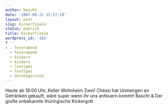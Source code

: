 ```yaml
---
author: bascht
date: '2007-06-21 15:17:19'
layout: post
slug: kickerfinale
status: publish
title: Kickerfinale
wordpress_id: '181'
? ''
: - feierabend
  - feierabend
  - kickern
  - kickern
  - lustiges
  - lustiges
  - Uncategorized
---
```


Heute ab 18:00 Uhr, Keller Wohnheim Zwei! Chessi hat Unmengen an
Getränken gekauft, wäre super wenn ihr uns anfeuern kommt! Bascht &
Der große unbekannte thüringische Kickergott


